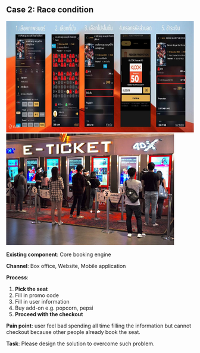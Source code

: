 ## Case 2: Race condition

<img src="../assets/case-2-image-1.jpg"  height="300">
<img src="../assets/case-2-image-2.jpg"  height="300">

**Existing component**: Core booking engine

**Channel**: Box office, Website, Mobile application

**Process**:
1. **Pick the seat**
2. Fill in promo code
3. Fill in user information
4. Buy add-on e.g. popcorn, pepsi
5. **Proceed with the checkout**

**Pain point**: user feel bad spending all time filling the information but cannot checkout because other people already book the seat.

**Task**: Please design the solution to overcome such problem.